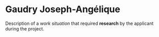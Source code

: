 # Gaudry Joseph-Angélique

Description of a *work situation* that required **research** by the applicant during the project.
